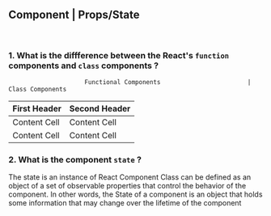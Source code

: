 
## Component | Props/State

<br>

### 1.  What is the diffference between the React's `function` components and `class` components ?
                         Functional Components                  	  |                    Class Components                
  | First Header  | Second Header |
| ------------- | ------------- |
| Content Cell  | Content Cell  |
| Content Cell  | Content Cell  |
### 2.  What is the component `state` ?
The state is an instance of React Component Class can be defined as an object of a set of observable properties that control the behavior of the component. In other words, the State of a component is an object that holds some information that may change over the lifetime of the component

<br>
